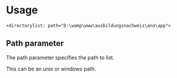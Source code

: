 # Usage

````
<directorylist: path="D:\wamp\www\ausbildungsnachweis\ano\app">
````

## Path parameter

The path parameter specifies the path to list.

This can be an unix or windows path.